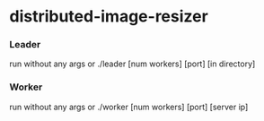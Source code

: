 # distributed-image-resizer

### Leader

run without any args or ./leader [num workers] [port] [in directory]

### Worker

run without any args or ./worker [num workers] [port] [server ip]
